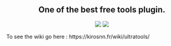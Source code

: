<p align="center">
<h2 align="center">One of the best free tools plugin.</h2>
</p>
<p align="center">
<a href="https://discord.gg/f9AQNWTdXY"><img src="https://img.shields.io/discord/293212540723396608?color=7289DA&label=Discord&logo=discord&logoColor=7289DA&link=https://discord.gg/f9AQNWTdXY"></a>
<a href=""><img src="https://img.shields.io/badge/Version-0.0.0.1-blue"></a>
</p>
<p>
  To see the wiki go here : https://kirosnn.fr/wiki/ultratools/
</p>
